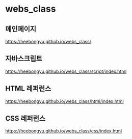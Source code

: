 # webs_class

## 메인페이지
https://heebongyu.github.io/webs_class/

## 자바스크립트
https://heebongyu.github.io/webs_class/script/index.html

## HTML 레퍼런스
https://heebongyu.github.io/webs_class/html/index.html

## CSS 레퍼런스
https://heebongyu.github.io/webs_class/css/index.html
